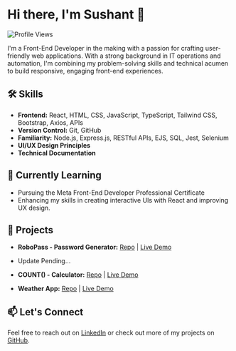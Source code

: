 # Hi there, I'm Sushant 👋

![Profile Views](https://komarev.com/ghpvc/?username=sushantkadam15) 

I'm a Front-End Developer in the making with a passion for crafting user-friendly web applications. With a strong background in IT operations and automation, I'm combining my problem-solving skills and technical acumen to build responsive, engaging front-end experiences.

## 🛠️ Skills

- **Frontend:** React, HTML, CSS, JavaScript, TypeScript, Tailwind CSS, Bootstrap, Axios, APIs
- **Version Control:** Git, GitHub
- **Familiarity:** Node.js, Express.js, RESTful APIs, EJS, SQL, Jest, Selenium
- **UI/UX Design Principles**
- **Technical Documentation**

## 🌱 Currently Learning

- Pursuing the Meta Front-End Developer Professional Certificate
- Enhancing my skills in creating interactive UIs with React and improving UX design.

## 🚀 Projects

- **RoboPass - Password Generator:** [Repo](https://github.com/sushantkadam15/robopass-react) | [Live Demo](https://robopass.sushantk.com/)

- Update Pending...
- **COUNT() - Calculator:** [Repo]() | [Live Demo]()
- **Weather App:** [Repo](link) | [Live Demo](link)

## 📫 Let's Connect

Feel free to reach out on [LinkedIn](https://www.linkedin.com/in/sushant-p-kadam/) or check out more of my projects on [GitHub](https://github.com/sushantkadam15).

